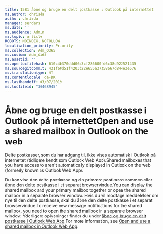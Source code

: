 ```yaml
---
title: 1581 åbne og bruge en delt postkasse i Outlook på internettet
ms.author: chrisda
author: chrisda
manager: serdars
ms.date: ''
ms.audience: Admin
ms.topic: article
ROBOTS: NOINDEX, NOFOLLOW
localization_priority: Priority
ms.collection: Adm_O365
ms.custom: Adm_O365
ms.assetid: ''
ms.openlocfilehash: 610c4b370ddd06e3cf286600fd6c38d922521435
ms.sourcegitcommit: 431f60d51f4203b22e655a37358667d844e3e576
ms.translationtype: MT
ms.contentlocale: da-DK
ms.lasthandoff: 03/07/2019
ms.locfileid: "30468945"
---
```

# <a name="open-and-use-a-shared-mailbox-in-outlook-on-the-web"></a><span data-ttu-id="fee06-102">Åbne og bruge en delt postkasse i Outlook på internettet</span><span class="sxs-lookup"><span data-stu-id="fee06-102">Open and use a shared mailbox in Outlook on the web</span></span>

<span data-ttu-id="fee06-103">Delte postkasser, som du har adgang til, ikke vises automatisk i Outlook på internettet (tidligere kendt som Outlook Web App).</span><span class="sxs-lookup"><span data-stu-id="fee06-103">Shared mailboxes that you have access to aren't automatically displayed in Outlook on the web (formerly known as Outlook Web App).</span></span>

<span data-ttu-id="fee06-104">Du kan vise den delte postkasse og din primære postkasse sammen eller åbne den delte postkasse i et separat browservindue.</span><span class="sxs-lookup"><span data-stu-id="fee06-104">You can display the shared mailbox and your primary mailbox together or open the shared mailbox in a separate browser window.</span></span> <span data-ttu-id="fee06-105">Hvis du vil modtage meddelelser om nye til den delte postkasse, skal du åbne den delte postkasse i et separat browservindue.</span><span class="sxs-lookup"><span data-stu-id="fee06-105">To receive new message notifications for the shared mailbox, you need to open the shared mailbox in a separate browser window.</span></span> <span data-ttu-id="fee06-106">Yderligere oplysninger finder du under [åbne og bruge en delt postkasse i Outlook Web App](https://support.office.com/article/BC127866-42BE-4DE7-92AE-1EF2F787FD5C).</span><span class="sxs-lookup"><span data-stu-id="fee06-106">For more information, see [Open and use a shared mailbox in Outlook Web App](https://support.office.com/article/BC127866-42BE-4DE7-92AE-1EF2F787FD5C).</span></span>